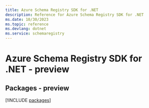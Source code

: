 ```yaml
---
title: Azure Schema Registry SDK for .NET
description: Reference for Azure Schema Registry SDK for .NET
ms.date: 10/30/2023
ms.topic: reference
ms.devlang: dotnet
ms.service: schemaregistry
---
```

# Azure Schema Registry SDK for .NET - preview
## Packages - preview
[!INCLUDE [packages](schema-registry-index.md)]